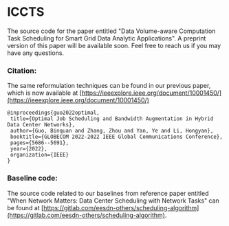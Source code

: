 # ICCTS
The source code for the paper entitled "Data Volume-aware Computation Task Scheduling for Smart Grid Data Analytic Applications". A preprint version of this paper will be available soon. Feel free to reach us if you may have any questions. 


### Citation:
The same reformulation techniques can be found in our previous paper, which is now available at [https://ieeexplore.ieee.org/document/10001450/](https://ieeexplore.ieee.org/document/10001450/)

 ```
@inproceedings{guo2022optimal,
  title={Optimal Job Scheduling and Bandwidth Augmentation in Hybrid Data Center Networks},
  author={Guo, Binquan and Zhang, Zhou and Yan, Ye and Li, Hongyan},
  booktitle={GLOBECOM 2022-2022 IEEE Global Communications Conference},
  pages={5686--5691},
  year={2022},
  organization={IEEE}
}
```

### Baseline code: 
The source code related to our baselines from reference paper entitled "When Network Matters: Data Center Scheduling with Network Tasks" can be found at [https://gitlab.com/eesdn-others/scheduling-algorithm](https://gitlab.com/eesdn-others/scheduling-algorithm). 

